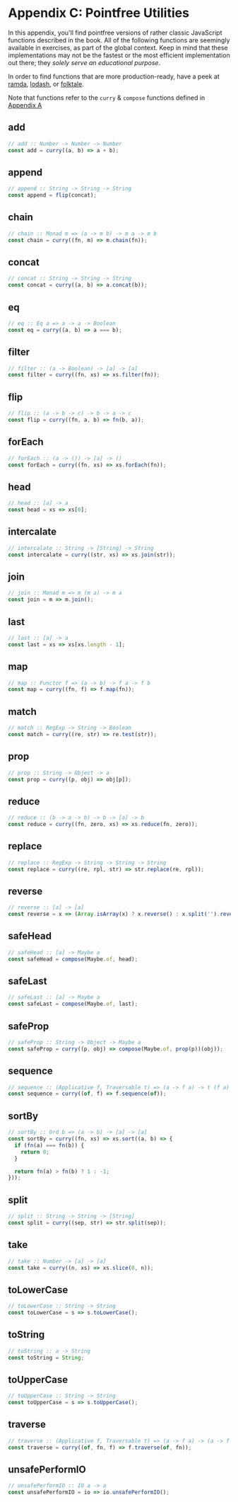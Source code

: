 # Appendix C: Pointfree Utilities

In this appendix, you'll find pointfree versions of rather classic JavaScript functions
described in the book. All of the following functions are seemingly available in exercises, as
part of the global context. Keep in mind that these implementations may not be the fastest or
the most efficient implementation out there; they *solely serve an educational purpose*.

In order to find functions that are more production-ready, have a peek at
[ramda](https://ramdajs.com/), [lodash](https://lodash.com/), or [folktale](http://folktale.origamitower.com/).

Note that functions refer to the `curry` & `compose` functions defined in [Appendix A](./appendix_a.md)

## add 

```javascript
// add :: Number -> Number -> Number
const add = curry((a, b) => a + b);
```

## append

```javascript
// append :: String -> String -> String
const append = flip(concat);
```

## chain

```javascript
// chain :: Monad m => (a -> m b) -> m a -> m b
const chain = curry((fn, m) => m.chain(fn));
```

## concat

```javascript
// concat :: String -> String -> String
const concat = curry((a, b) => a.concat(b));
```

## eq

```javascript
// eq :: Eq a => a -> a -> Boolean
const eq = curry((a, b) => a === b);
```

## filter

```javascript
// filter :: (a -> Boolean) -> [a] -> [a]
const filter = curry((fn, xs) => xs.filter(fn));
```

## flip

```javascript
// flip :: (a -> b -> c) -> b -> a -> c
const flip = curry((fn, a, b) => fn(b, a));
```

## forEach 

```javascript
// forEach :: (a -> ()) -> [a] -> ()
const forEach = curry((fn, xs) => xs.forEach(fn));
```

## head

```javascript
// head :: [a] -> a
const head = xs => xs[0];
```

## intercalate

```javascript
// intercalate :: String -> [String] -> String
const intercalate = curry((str, xs) => xs.join(str));
```

## join

```javascript
// join :: Monad m => m (m a) -> m a
const join = m => m.join();
```

## last

```javascript
// last :: [a] -> a
const last = xs => xs[xs.length - 1];
```

## map

```javascript
// map :: Functor f => (a -> b) -> f a -> f b
const map = curry((fn, f) => f.map(fn));
```

## match

```javascript
// match :: RegExp -> String -> Boolean
const match = curry((re, str) => re.test(str));
```

## prop 

```javascript
// prop :: String -> Object -> a
const prop = curry((p, obj) => obj[p]);
```

## reduce

```javascript
// reduce :: (b -> a -> b) -> b -> [a] -> b
const reduce = curry((fn, zero, xs) => xs.reduce(fn, zero));
```

## replace

```javascript
// replace :: RegExp -> String -> String -> String
const replace = curry((re, rpl, str) => str.replace(re, rpl));
```

## reverse

```javascript
// reverse :: [a] -> [a]
const reverse = x => (Array.isArray(x) ? x.reverse() : x.split('').reverse().join(''));
```

## safeHead

```javascript
// safeHead :: [a] -> Maybe a
const safeHead = compose(Maybe.of, head);
```

## safeLast

```javascript
// safeLast :: [a] -> Maybe a
const safeLast = compose(Maybe.of, last);
```

## safeProp

```javascript
// safeProp :: String -> Object -> Maybe a
const safeProp = curry((p, obj) => compose(Maybe.of, prop(p))(obj));
```

## sequence

```javascript
// sequence :: (Applicative f, Traversable t) => (a -> f a) -> t (f a) -> f (t a)
const sequence = curry((of, f) => f.sequence(of));
```

## sortBy

```javascript
// sortBy :: Ord b => (a -> b) -> [a] -> [a]
const sortBy = curry((fn, xs) => xs.sort((a, b) => {
  if (fn(a) === fn(b)) {
    return 0;
  }

  return fn(a) > fn(b) ? 1 : -1;
}));
```

## split

```javascript
// split :: String -> String -> [String]
const split = curry((sep, str) => str.split(sep));
```

## take

```javascript
// take :: Number -> [a] -> [a]
const take = curry((n, xs) => xs.slice(0, n));
```

## toLowerCase

```javascript
// toLowerCase :: String -> String
const toLowerCase = s => s.toLowerCase();
```

## toString

```javascript
// toString :: a -> String
const toString = String;
```

## toUpperCase

```javascript
// toUpperCase :: String -> String
const toUpperCase = s => s.toUpperCase();
```

## traverse

```javascript
// traverse :: (Applicative f, Traversable t) => (a -> f a) -> (a -> f b) -> t a -> f (t b)
const traverse = curry((of, fn, f) => f.traverse(of, fn));
```

## unsafePerformIO

```javascript
// unsafePerformIO :: IO a -> a
const unsafePerformIO = io => io.unsafePerformIO();
```
